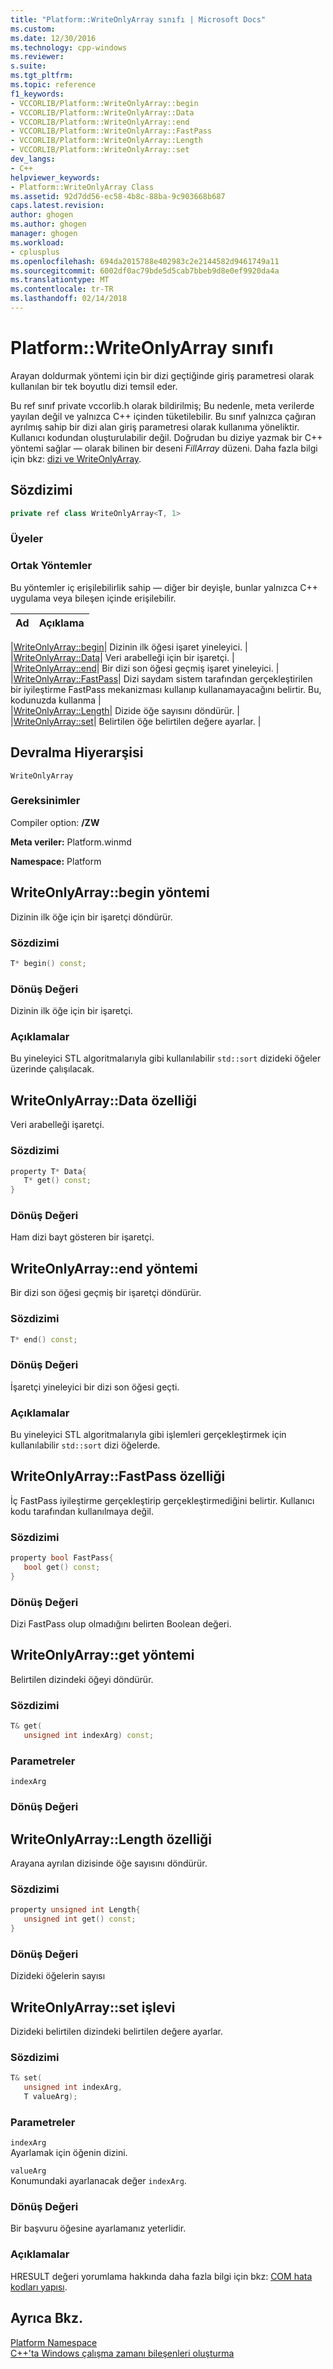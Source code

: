 ```yaml
---
title: "Platform::WriteOnlyArray sınıfı | Microsoft Docs"
ms.custom: 
ms.date: 12/30/2016
ms.technology: cpp-windows
ms.reviewer: 
s.suite: 
ms.tgt_pltfrm: 
ms.topic: reference
f1_keywords:
- VCCORLIB/Platform::WriteOnlyArray::begin
- VCCORLIB/Platform::WriteOnlyArray::Data
- VCCORLIB/Platform::WriteOnlyArray::end
- VCCORLIB/Platform::WriteOnlyArray::FastPass
- VCCORLIB/Platform::WriteOnlyArray::Length
- VCCORLIB/Platform::WriteOnlyArray::set
dev_langs:
- C++
helpviewer_keywords:
- Platform::WriteOnlyArray Class
ms.assetid: 92d7dd56-ec58-4b8c-88ba-9c903668b687
caps.latest.revision: 
author: ghogen
ms.author: ghogen
manager: ghogen
ms.workload:
- cplusplus
ms.openlocfilehash: 694da2015788e402983c2e2144582d9461749a11
ms.sourcegitcommit: 6002df0ac79bde5d5cab7bbeb9d8e0ef9920da4a
ms.translationtype: MT
ms.contentlocale: tr-TR
ms.lasthandoff: 02/14/2018
---
```

# <a name="platformwriteonlyarray-class"></a>Platform::WriteOnlyArray sınıfı
Arayan doldurmak yöntemi için bir dizi geçtiğinde giriş parametresi olarak kullanılan bir tek boyutlu dizi temsil eder.  
  
 Bu ref sınıf private vccorlib.h olarak bildirilmiş; Bu nedenle, meta verilerde yayılan değil ve yalnızca C++ içinden tüketilebilir. Bu sınıf yalnızca çağıran ayrılmış sahip bir dizi alan giriş parametresi olarak kullanıma yöneliktir. Kullanıcı kodundan oluşturulabilir değil. Doğrudan bu diziye yazmak bir C++ yöntemi sağlar — olarak bilinen bir deseni *FillArray* düzeni. Daha fazla bilgi için bkz: [dizi ve WriteOnlyArray](../cppcx/array-and-writeonlyarray-c-cx.md).  
  
## <a name="syntax"></a>Sözdizimi  
  
```cpp  
private ref class WriteOnlyArray<T, 1>  
```  
  
### <a name="members"></a>Üyeler  
  
### <a name="public-methods"></a>Ortak Yöntemler  
 Bu yöntemler iç erişilebilirlik sahip — diğer bir deyişle, bunlar yalnızca C++ uygulama veya bileşen içinde erişilebilir.  
  
|Ad|Açıklama|  
|----------|-----------------|  

|[WriteOnlyArray::begin](#begin)| Dizinin ilk öğesi işaret yineleyici. |  
|[WriteOnlyArray::Data](#data)| Veri arabelleği için bir işaretçi. |  
|[WriteOnlyArray::end](#end)| Bir dizi son öğesi geçmiş işaret yineleyici. |  
|[WriteOnlyArray::FastPass](#fastpass)| Dizi saydam sistem tarafından gerçekleştirilen bir iyileştirme FastPass mekanizması kullanıp kullanamayacağını belirtir. Bu, kodunuzda kullanma |  
|[WriteOnlyArray::Length](#length)| Dizide öğe sayısını döndürür. |  
|[WriteOnlyArray::set](#set)| Belirtilen öğe belirtilen değere ayarlar. |  

  
## <a name="inheritance-hierarchy"></a>Devralma Hiyerarşisi  
 `WriteOnlyArray`  
  
### <a name="requirements"></a>Gereksinimler  
 Compiler option: **/ZW**  
  
 **Meta veriler:** Platform.winmd  
  
 **Namespace:** Platform  

## <a name="begin"></a>  WriteOnlyArray::begin yöntemi
Dizinin ilk öğe için bir işaretçi döndürür.  
  
### <a name="syntax"></a>Sözdizimi  
  
```cpp  
T* begin() const;  
```  
  
### <a name="return-value"></a>Dönüş Değeri  
 Dizinin ilk öğe için bir işaretçi.  
  
### <a name="remarks"></a>Açıklamalar  
 Bu yineleyici STL algoritmalarıyla gibi kullanılabilir `std::sort` dizideki öğeler üzerinde çalışılacak.  
  


## <a name="data"></a>  WriteOnlyArray::Data özelliği
Veri arabelleği işaretçi.  
  
### <a name="syntax"></a>Sözdizimi  
  
```cpp  
property T* Data{  
   T* get() const;  
}  
```  
  
### <a name="return-value"></a>Dönüş Değeri  
 Ham dizi bayt gösteren bir işaretçi.  
  


## <a name="end"></a>  WriteOnlyArray::end yöntemi
Bir dizi son öğesi geçmiş bir işaretçi döndürür.  
  
### <a name="syntax"></a>Sözdizimi  
  
```cpp  
T* end() const;  
```  
  
### <a name="return-value"></a>Dönüş Değeri  
 İşaretçi yineleyici bir dizi son öğesi geçti.  
  
### <a name="remarks"></a>Açıklamalar  
 Bu yineleyici STL algoritmalarıyla gibi işlemleri gerçekleştirmek için kullanılabilir `std::sort` dizi öğelerde.  
  


## <a name="fastpass"></a>  WriteOnlyArray::FastPass özelliği
İç FastPass iyileştirme gerçekleştirip gerçekleştirmediğini belirtir. Kullanıcı kodu tarafından kullanılmaya değil.  
  
### <a name="syntax"></a>Sözdizimi  
  
```cpp  
property bool FastPass{  
   bool get() const;  
}  
```  
  
### <a name="return-value"></a>Dönüş Değeri  
 Dizi FastPass olup olmadığını belirten Boolean değeri.  
  


## <a name="get"></a>  WriteOnlyArray::get yöntemi
Belirtilen dizindeki öğeyi döndürür.  
  
### <a name="syntax"></a>Sözdizimi  
  
```cpp  
T& get(  
   unsigned int indexArg) const;  
```  
  
### <a name="parameters"></a>Parametreler  
 `indexArg`  
  
### <a name="return-value"></a>Dönüş Değeri  
  


## <a name="length"></a>  WriteOnlyArray::Length özelliği
Arayana ayrılan dizisinde öğe sayısını döndürür.  
  
### <a name="syntax"></a>Sözdizimi  
  
```cpp  
property unsigned int Length{  
   unsigned int get() const;  
}  
```  
  
### <a name="return-value"></a>Dönüş Değeri  
 Dizideki öğelerin sayısı  
  


## <a name="set"></a>  WriteOnlyArray::set işlevi
Dizideki belirtilen dizindeki belirtilen değere ayarlar.  
  
### <a name="syntax"></a>Sözdizimi  
  
```cpp  
T& set(  
   unsigned int indexArg,  
   T valueArg);  
```  
  
### <a name="parameters"></a>Parametreler  
 `indexArg`  
 Ayarlamak için öğenin dizini.  
  
 `valueArg`  
 Konumundaki ayarlanacak değer `indexArg`.  
  
### <a name="return-value"></a>Dönüş Değeri  
 Bir başvuru öğesine ayarlamanız yeterlidir.  
  

  
### <a name="remarks"></a>Açıklamalar  
 HRESULT değeri yorumlama hakkında daha fazla bilgi için bkz: [COM hata kodları yapısı](http://go.microsoft.com/fwlink/p/?LinkId=262045).  
  
  
## <a name="see-also"></a>Ayrıca Bkz.  
 [Platform Namespace](platform-namespace-c-cx.md)   
 [C++'ta Windows çalışma zamanı bileşenleri oluşturma](/windows/uwp/winrt-components/creating-windows-runtime-components-in-cpp)